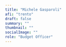 ```yaml
---
title: "Michele Gasparoli"
afi: "trento"
draft: false
summary: ""
thumbnail: ""
socialImage: ""
role: "Budget Officer"
---
```


